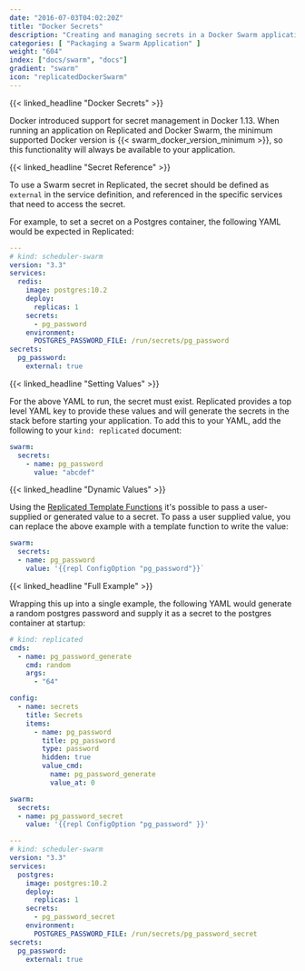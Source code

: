 ```yaml
---
date: "2016-07-03T04:02:20Z"
title: "Docker Secrets"
description: "Creating and managing secrets in a Docker Swarm application"
categories: [ "Packaging a Swarm Application" ]
weight: "604"
index: ["docs/swarm", "docs"]
gradient: "swarm"
icon: "replicatedDockerSwarm"
---
```


{{< linked_headline "Docker Secrets" >}}

Docker introduced support for secret management in Docker 1.13. When running an application on Replicated and Docker Swarm, the minimum supported Docker version is {{< swarm_docker_version_minimum >}}, so this functionality will always be available to your application.

{{< linked_headline "Secret Reference" >}}

To use a Swarm secret in Replicated, the secret should be defined as `external` in the service definition, and referenced in the specific services that need to access the secret.

For example, to set a secret on a Postgres container, the following YAML would be expected in Replicated:

```yaml
---
# kind: scheduler-swarm
version: "3.3"
services:
  redis:
    image: postgres:10.2
    deploy:
      replicas: 1
    secrets:
      - pg_password
    environment:
      POSTGRES_PASSWORD_FILE: /run/secrets/pg_password
secrets:
  pg_password:
    external: true
```

{{< linked_headline "Setting Values" >}}

For the above YAML to run, the secret must exist. Replicated provides a top level YAML key to provide these values and will generate the secrets in the stack before starting your application. To add this to your YAML, add the following to your `kind: replicated` document:

```yaml
swarm:
  secrets:
    - name: pg_password
      value: "abcdef"
```

{{< linked_headline "Dynamic Values" >}}

Using the [Replicated Template Functions](/docs/swarm/packaging-an-application/template-functions) it's possible to pass a user-supplied or generated value to a secret. To pass a user supplied value, you can replace the above example with a template function to write the value:

```yaml
swarm:
  secrets:
  - name: pg_password
    value: '{{repl ConfigOption "pg_password"}}`
```


{{< linked_headline "Full Example" >}}

Wrapping this up into a single example, the following YAML would generate a random postgres password and supply it as a secret to the postgres container at startup:

```yaml
# kind: replicated
cmds:
  - name: pg_password_generate
    cmd: random
    args:
      - "64"

config:
  - name: secrets
    title: Secrets
    items:
      - name: pg_password
        title: pg_password
        type: password
        hidden: true
        value_cmd:
          name: pg_password_generate
          value_at: 0

swarm:
  secrets:
  - name: pg_password_secret
    value: '{{repl ConfigOption "pg_password" }}'

---
# kind: scheduler-swarm
version: "3.3"
services:
  postgres:
    image: postgres:10.2
    deploy:
      replicas: 1
    secrets:
      - pg_password_secret
    environment:
      POSTGRES_PASSWORD_FILE: /run/secrets/pg_password_secret
secrets:
  pg_password:
    external: true
```
